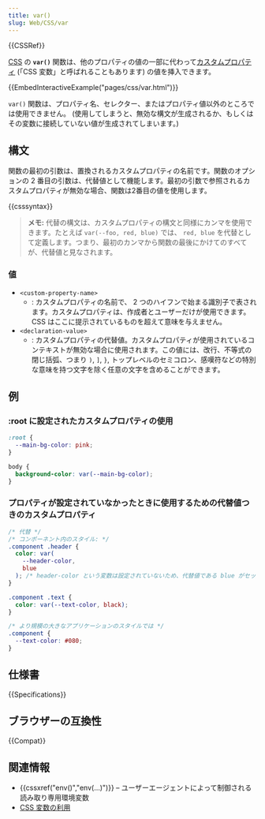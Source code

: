```yaml
---
title: var()
slug: Web/CSS/var
---
```


{{CSSRef}}

[CSS](/ja/docs/Web/CSS) の **`var()`** 関数は、他のプロパティの値の一部に代わって[カスタムプロパティ](/ja/docs/Web/CSS/--*) (「CSS 変数」と呼ばれることもあります) の値を挿入できます。

{{EmbedInteractiveExample("pages/css/var.html")}}

`var()` 関数は、プロパティ名、セレクター、またはプロパティ値以外のところでは使用できません。 (使用してしまうと、無効な構文が生成されるか、もしくはその変数に接続していない値が生成されてしまいます。)

## 構文

関数の最初の引数は、置換されるカスタムプロパティの名前です。関数のオプションの 2 番目の引数は、代替値として機能します。最初の引数で参照されるカスタムプロパティが無効な場合、関数は2番目の値を使用します。

{{csssyntax}}

> **メモ:** 代替の構文は、カスタムプロパティの構文と同様にカンマを使用できます。たとえば `var(--foo, red, blue)` では、 `red, blue` を代替として定義します。つまり、最初のカンマから関数の最後にかけてのすべてが、代替値と見なされます。

### 値

- `<custom-property-name>`
  - : カスタムプロパティの名前で、 2 つのハイフンで始まる識別子で表されます。カスタムプロパティは、作成者とユーザーだけが使用できます。 CSS はここに提示されているものを超えて意味を与えません。
- `<declaration-value>`
  - : カスタムプロパティの代替値。カスタムプロパティが使用されているコンテキストが無効な場合に使用されます。この値には、改行、不等式の閉じ括弧、つまり `)`, `]`, `}`, トップレベルのセミコロン、感嘆符などの特別な意味を持つ文字を除く任意の文字を含めることができます。

## 例

### :root に設定されたカスタムプロパティの使用

```css
:root {
  --main-bg-color: pink;
}

body {
  background-color: var(--main-bg-color);
}
```

### プロパティが設定されていなかったときに使用するための代替値つきのカスタムプロパティ

```css
/* 代替 */
/* コンポーネント内のスタイル: */
.component .header {
  color: var(
    --header-color,
    blue
  ); /* header-color という変数は設定されていないため、代替値である blue がセットされます */
}

.component .text {
  color: var(--text-color, black);
}

/* より規模の大きなアプリケーションのスタイルでは */
.component {
  --text-color: #080;
}
```

## 仕様書

{{Specifications}}

## ブラウザーの互換性

{{Compat}}

## 関連情報

- {{cssxref("env()","env(…)")}} – ユーザーエージェントによって制御される読み取り専用環境変数
- [CSS 変数の利用](/ja/docs/Web/CSS/Using_CSS_custom_properties)
